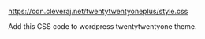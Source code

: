 https://cdn.cleveraj.net/twentytwentyoneplus/style.css

Add this CSS code to wordpress twentytwentyone theme.
